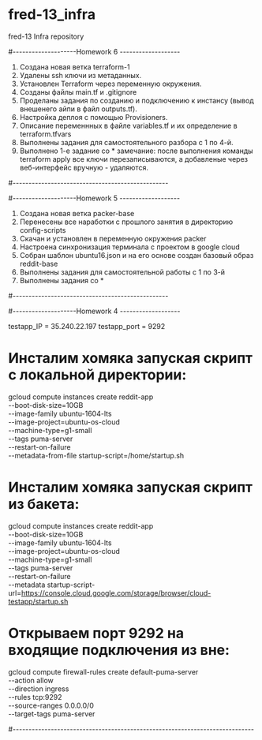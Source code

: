# fred-13_infra
fred-13 Infra repository

#--------------------Homework 6 -------------------

1. Создана новая ветка terraform-1
2. Удалены ssh ключи из метаданных.
3. Установлен Terraform через переменную окружения.
4. Созданы файлы main.tf и .gitignore
5. Проделаны задания по созданию и подключению к инстансу (вывод внешенего айпи в файл outputs.tf).
6. Настройка деплоя с помощью Provisioners.
7. Описание переменнных в файле variables.tf и их определение в terraform.tfvars
8. Выполнены задания для самостоятельного разбора с 1 по 4-й.
9. Выполнено 1-е задание со * замечание: после выполнения команды terraform apply все ключи перезаписываются,
а добавленые через веб-интерфейс вручную - удаляются.


#-------------------------------------------------


#--------------------Homework 5 -------------------

1. Создана новая ветка packer-base
2. Перенесены все наработки с прошлого занятия в директорию config-scripts
3. Скачан и установлен в переменную окружения packer
4. Настроена синхронизация терминала с проектом в google cloud 
5. Собран шаблон ubuntu16.json и на его основе создан базовый образ reddit-base
6. Выполнены задания для самостоятельной работы с 1 по 3-й
7. Выполнены задания со *


#-------------------------------------------------


#--------------------Homework 4 -------------------

testapp_IP = 35.240.22.197
testapp_port = 9292

# Инсталим хомяка запуская скрипт с локальной директории:

gcloud compute instances create reddit-app\
  --boot-disk-size=10GB \
  --image-family ubuntu-1604-lts \
  --image-project=ubuntu-os-cloud \
  --machine-type=g1-small \
  --tags puma-server \
  --restart-on-failure \
  --metadata-from-file startup-script=/home/startup.sh

# Инсталим хомяка запуская скрипт из бакета:

gcloud compute instances create reddit-app\
  --boot-disk-size=10GB \
  --image-family ubuntu-1604-lts \
  --image-project=ubuntu-os-cloud \
  --machine-type=g1-small \
  --tags puma-server \
  --restart-on-failure \
  --metadata startup-script-url=https://console.cloud.google.com/storage/browser/cloud-testapp/startup.sh

# Открываем порт 9292 на входящие подключения из вне:
gcloud compute firewall-rules create default-puma-server \
    --action allow \
    --direction ingress \
    --rules tcp:9292 \
    --source-ranges 0.0.0.0/0 \
    --target-tags puma-server

#----------------------------------------------------------------------------
